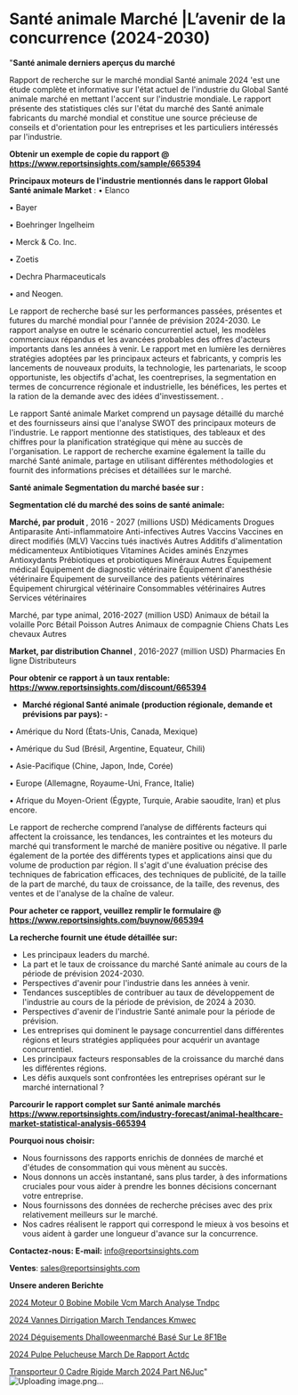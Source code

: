 # Santé animale Marché |L’avenir de la concurrence (2024-2030)

"<strong>Santé animale derniers aperçus du marché</strong>

Rapport de recherche sur le marché mondial Santé animale 2024 'est une étude complète et informative sur l'état actuel de l'industrie du Global Santé animale marché en mettant l'accent sur l'industrie mondiale. Le rapport présente des statistiques clés sur l'état du marché des Santé animale fabricants du marché mondial et constitue une source précieuse de conseils et d'orientation pour les entreprises et les particuliers intéressés par l'industrie.

<strong>Obtenir un exemple de copie du rapport @ <a href=https://www.reportsinsights.com/sample/665394>https://www.reportsinsights.com/sample/665394</a></strong>

<strong>Principaux moteurs de l'industrie mentionnés dans le rapport Global Santé animale Market</strong> :
• Elanco

• Bayer

• Boehringer Ingelheim

• Merck & Co. Inc.

• Zoetis

• Dechra Pharmaceuticals

• and Neogen.

Le rapport de recherche basé sur les performances passées, présentes et futures du marché mondial pour l'année de prévision 2024-2030. Le rapport analyse en outre le scénario concurrentiel actuel, les modèles commerciaux répandus et les avancées probables des offres d'acteurs importants dans les années à venir. Le rapport met en lumière les dernières stratégies adoptées par les principaux acteurs et fabricants, y compris les lancements de nouveaux produits, la technologie, les partenariats, le scoop opportuniste, les objectifs d'achat, les coentreprises, la segmentation en termes de concurrence régionale et industrielle, les bénéfices, les pertes et la ration de la demande avec des idées d'investissement. .

Le rapport Santé animale Market comprend un paysage détaillé du marché et des fournisseurs ainsi que l'analyse SWOT des principaux moteurs de l'industrie. Le rapport mentionne des statistiques, des tableaux et des chiffres pour la planification stratégique qui mène au succès de l'organisation. Le rapport de recherche examine également la taille du marché Santé animale, partage en utilisant différentes méthodologies et fournit des informations précises et détaillées sur le marché.

<strong>Santé animale Segmentation du marché basée sur :</strong>

<strong> Segmentation clé du marché des soins de santé animale: </strong>

<strong> Marché, par produit </strong>, 2016 - 2027 (millions USD)
Médicaments
Drogues
Antiparasite
Anti-inflammatoire
Anti-infectives
Autres
Vaccins
Vaccines en direct modifiés (MLV)
Vaccins tués inactivés
Autres
Additifs d'alimentation médicamenteux
Antibiotiques
Vitamines
Acides aminés
Enzymes
Antioxydants
Prébiotiques et probiotiques
Minéraux
Autres
Équipement médical
Équipement de diagnostic vétérinaire
Équipement d'anesthésie vétérinaire
Équipement de surveillance des patients vétérinaires
Équipement chirurgical vétérinaire
Consommables vétérinaires
Autres
Services vétérinaires

Marché, par type animal, 2016-2027 (million USD)
Animaux de bétail
la volaille
Porc
Bétail
Poisson
Autres
Animaux de compagnie
Chiens
Chats
Les chevaux
Autres

<strong> Market, par distribution Channel </strong>, 2016-2027 (million USD)
Pharmacies
En ligne
Distributeurs

<strong>Pour obtenir ce rapport à un taux rentable: <a href=https://www.reportsinsights.com/discount/665394>https://www.reportsinsights.com/discount/665394</a></strong>
<ul>
  <li><strong>Marché régional Santé animale (production régionale, demande et prévisions par pays): -</strong></li>
</ul>
• Amérique du Nord (États-Unis, Canada, Mexique)

• Amérique du Sud (Brésil, Argentine, Equateur, Chili)

• Asie-Pacifique (Chine, Japon, Inde, Corée)

• Europe (Allemagne, Royaume-Uni, France, Italie)

• Afrique du Moyen-Orient (Égypte, Turquie, Arabie saoudite, Iran) et plus encore.

Le rapport de recherche comprend l’analyse de différents facteurs qui affectent la croissance, les tendances, les contraintes et les moteurs du marché qui transforment le marché de manière positive ou négative. Il parle également de la portée des différents types et applications ainsi que du volume de production par région. Il s'agit d'une évaluation précise des techniques de fabrication efficaces, des techniques de publicité, de la taille de la part de marché, du taux de croissance, de la taille, des revenus, des ventes et de l'analyse de la chaîne de valeur.

<strong>Pour acheter ce rapport, veuillez remplir le formulaire @   <a href=https://www.reportsinsights.com/buynow/665394>https://www.reportsinsights.com/buynow/665394</a></strong>

<strong>La recherche fournit une étude détaillée sur:</strong>
<ul>
  <li>Les principaux leaders du marché.</li>
  <li>La part et le taux de croissance du marché Santé animale au cours de la période de prévision 2024-2030.</li>
  <li>Perspectives d'avenir pour l'industrie dans les années à venir.</li>
  <li>Tendances susceptibles de contribuer au taux de développement de l'industrie au cours de la période de prévision, de 2024 à 2030.</li>
  <li>Perspectives d'avenir de l'industrie Santé animale pour la période de prévision.</li>
  <li>Les entreprises qui dominent le paysage concurrentiel dans différentes régions et leurs stratégies appliquées pour acquérir un avantage concurrentiel.</li>
  <li>Les principaux facteurs responsables de la croissance du marché dans les différentes régions.</li>
  <li>Les défis auxquels sont confrontées les entreprises opérant sur le marché international ?</li>
</ul>

<strong>Parcourir le rapport complet sur Santé animale marchés <a href=https://www.reportsinsights.com/industry-forecast/animal-healthcare-market-statistical-analysis-665394>https://www.reportsinsights.com/industry-forecast/animal-healthcare-market-statistical-analysis-665394</a></strong>

<strong>Pourquoi nous choisir:</strong>
<ul>
  <li>Nous fournissons des rapports enrichis de données de marché et d'études de consommation qui vous mènent au succès.</li>
  <li>Nous donnons un accès instantané, sans plus tarder, à des informations cruciales pour vous aider à prendre les bonnes décisions concernant votre entreprise.</li>
  <li>Nous fournissons des données de recherche précises avec des prix relativement meilleurs sur le marché.</li>
  <li>Nos cadres réalisent le rapport qui correspond le mieux à vos besoins et vous aident à garder une longueur d'avance sur la concurrence.</li>
</ul>
<strong>Contactez-nous:
</strong><strong>E-mail:</strong> <a href=mailto:info@reportsinsights.com>info@reportsinsights.com</a>

<strong>Ventes</strong>: <a href=mailto:sales@reportsinsights.com>sales@reportsinsights.com</a>

<strong>Unsere anderen Berichte</strong>

<a href=https://www.linkedin.com/pulse/2024-moteur-%C3%A0-bobine-mobile-vcm-march%C3%A9-analyse-tndpc/>2024 Moteur  0 Bobine Mobile Vcm March Analyse Tndpc</a>

<a href=https://www.linkedin.com/pulse/2024-vannes-dirrigation-march%C3%A9-tendances-kmwec/>2024 Vannes Dirrigation March Tendances Kmwec</a>

<a href=https://www.linkedin.com/pulse/2024-déguisements-dhalloweenmarché-basé-sur-le-8f1be/>2024 Déguisements Dhalloweenmarché Basé Sur Le 8F1Be</a>

<a href=https://www.linkedin.com/pulse/2024-pulpe-pelucheuse-march%C3%A9-de-rapport-actdc/>2024 Pulpe Pelucheuse March De Rapport Actdc</a>

<a href=https://www.linkedin.com/pulse/transporteur-%C3%A0-cadre-rigide-march%C3%A9-2024-part-n6juc/>Transporteur  0 Cadre Rigide March 2024 Part N6Juc</a>"
![Uploading image.png…]()
